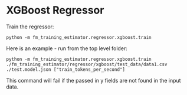 # XGBoost Regressor

Train the regressor:
```
python -m fm_training_estimator.regressor.xgboost.train
```

Here is an example - run from the top level folder:
```
python -m fm_training_estimator.regressor.xgboost.train ./fm_training_estimator/regressor/xgboost/test_data/data1.csv ./test.model.json ["train_tokens_per_second"]
```

This command will fail if the passed in y fields are not found in the input data.
